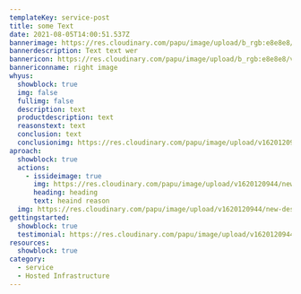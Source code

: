 ```yaml
---
templateKey: service-post
title: some Text
date: 2021-08-05T14:00:51.537Z
bannerimage: https://res.cloudinary.com/papu/image/upload/b_rgb:e8e8e8/v1626951869/synectiks-website/Protect_Cloud_1_bp66ra_wu3pgq.jpg
bannerdescription: Text text wer
bannericon: https://res.cloudinary.com/papu/image/upload/b_rgb:e8e8e8/v1626951869/synectiks-website/Protect_Cloud_1_bp66ra_wu3pgq.jpg
bannericonname: right image
whyus:
  showblock: true
  img: false
  fullimg: false
  description: text
  productdescription: text
  reasonstext: text
  conclusion: text
  conclusionimg: https://res.cloudinary.com/papu/image/upload/v1620120944/new-design/hybrid-cloud/banner-img_zhctqv.jpg
aproach:
  showblock: true
  actions:
    - issideimage: true
      img: https://res.cloudinary.com/papu/image/upload/v1620120944/new-design/hybrid-cloud/banner-img_zhctqv.jpg
      heading: heading
      text: heaind reason
  img: https://res.cloudinary.com/papu/image/upload/v1620120944/new-design/hybrid-cloud/banner-img_zhctqv.jpg
gettingstarted:
  showblock: true
  testimonial: https://res.cloudinary.com/papu/image/upload/v1620120944/new-design/hybrid-cloud/banner-img_zhctqv.jpg
resources:
  showblock: true
category:
  - service
  - Hosted Infrastructure
---
```

